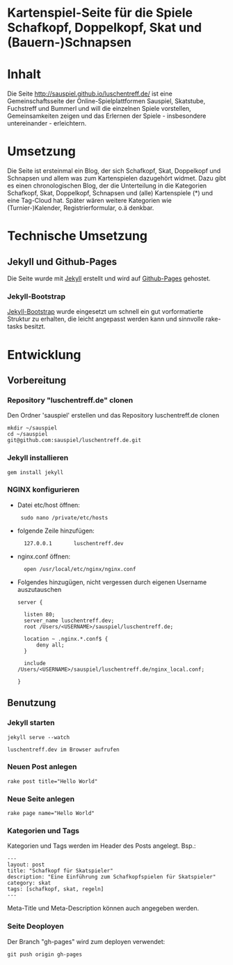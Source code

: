 # Kartenspiel-Seite für die Spiele Schafkopf, Doppelkopf, Skat und (Bauern-)Schnapsen

# Inhalt
Die Seite <http://sauspiel.github.io/luschentreff.de/> ist eine Gemeinschaftsseite der Online-Spielplattformen Sauspiel, Skatstube, Fuchstreff und Bummerl und will die einzelnen Spiele vorstellen, Gemeinsamkeiten zeigen und das Erlernen der Spiele - insbesondere untereinander - erleichtern. 

# Umsetzung
Die Seite ist ersteinmal ein Blog, der sich Schafkopf, Skat, Doppelkopf und Schnapsen und allem was zum Kartenspielen dazugehört widmet. Dazu gibt es einen chronologischen Blog, der die Unterteilung in die Kategorien Schafkopf, Skat, Doppelkopf, Schnapsen und (alle) Kartenspiele (*) und eine Tag-Cloud hat. Später wären weitere Kategorien wie (Turnier-)Kalender, Registrierformular, o.ä denkbar.

# Technische Umsetzung

## Jekyll und Github-Pages
Die Seite wurde mit [Jekyll](http://jekyllrb.com/) erstellt und wird auf [Github-Pages](http://pages.github.com/) gehostet.

### Jekyll-Bootstrap
[Jekyll-Bootstrap](http://jekyllbootstrap.com) wurde eingesetzt um schnell ein gut vorformatierte Struktur zu erhalten, die leicht angepasst werden kann und sinnvolle rake-tasks besitzt.

# Entwicklung

## Vorbereitung

### Repository "luschentreff.de" clonen

Den Ordner 'sauspiel' erstellen und das Repository luschentreff.de clonen

    mkdir ~/sauspiel
    cd ~/sauspiel
    git@github.com:sauspiel/luschentreff.de.git
    
### Jekyll installieren

    gem install jekyll
        
### NGINX konfigurieren
 * Datei etc/host öffnen:

    	sudo nano /private/etc/hosts
    
* folgende Zeile hinzufügen:

		127.0.0.1       luschentreff.dev
		
* nginx.conf öffnen:

		open /usr/local/etc/nginx/nginx.conf 
		
* Folgendes hinzugügen, nicht vergessen <USERNAME> durch eigenen Username auszutauschen

	  server {
	  
      	listen 80;
      	server_name luschentreff.dev;
      	root /Users/<USERNAME>/sauspiel/luschentreff.de;

      	location ~ .nginx.*.conf$ {
        	deny all;
      	}

      	include /Users/<USERNAME>/sauspiel/luschentreff.de/nginx_local.conf;
      	
  	  }
  	  
## Benutzung  	  
  	  
### Jekyll starten
 
 	jekyll serve --watch
 	
	luschentreff.dev im Browser aufrufen
	
### Neuen Post anlegen

	rake post title="Hello World"
	
### Neue Seite anlegen

	rake page name="Hello World"	
	
### Kategorien und Tags
Kategorien und Tags werden im Header des Posts angelegt. Bsp.:

	---
	layout: post
	title: "Schafkopf für Skatspieler"
	description: "Eine Einführung zum Schafkopfspielen für Skatspieler"
	category: skat
	tags: [schafkopf, skat, regeln]
	---
Meta-Title und Meta-Description können auch angegeben werden.

### Seite Deoployen

Der Branch "gh-pages" wird zum deployen verwendet:

	git push origin gh-pages

